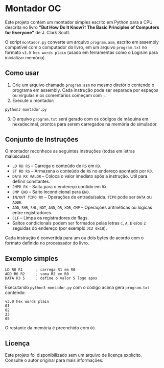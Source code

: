 # Montador OC

Este projeto contém um montador simples escrito em Python para a CPU descrita no livro **"But How Do It Know?: The Basic Principles of Computers for Everyone"** de J. Clark Scott.

O script `montador.py` converte um arquivo `program.asm`, escrito em assembly compatível com o computador do livro, em um arquivo `program.txt` no formato `v3.0 hex words plain` (usado em ferramentas como o Logisim para inicializar memória).

## Como usar

1. Crie um arquivo chamado `program.asm` no mesmo diretório contendo o programa em assembly. Cada instrução pode ser separada por espaços ou vírgulas e os comentários começam com `;`.
2. Execute o montador:

```bash
python3 montador.py
```

3. O arquivo `program.txt` será gerado com os códigos de máquina em hexadecimal, prontos para serem carregados na memória do simulador.

## Conjunto de Instruções

O montador reconhece as seguintes instruções (todas em letras maiúsculas):

- `LD RD RS`   – Carrega o conteúdo de `RS` em `RD`.
- `ST RD RS`   – Armazena o conteúdo de `RS` no endereço apontado por `RD`.
- `DATA RX VALOR` – Coloca o valor imediato após a instrução. Útil para definir constantes.
- `JMPR RX`    – Salta para o endereço contido em `RX`.
- `JMP END`    – Salto incondicional para `END`.
- `IN/OUT TIPO RX` – Operações de entrada/saída. `TIPO` pode ser `DATA` ou `ADDR`.
- `ADD`, `SHR`, `SHL`, `NOT`, `AND`, `OR`, `XOR`, `CMP` – Operações aritméticas ou lógicas entre registradores.
- `CLF`        – Limpa os registradores de flags.
- Saltos condicionais podem ser formados pelas letras `C`, `A`, `E` e/ou `Z` seguidas do endereço (por exemplo `JCZ 0x10`).

Cada instrução é convertida para um ou dois bytes de acordo com o formato definido no processador do livro.

## Exemplo simples

```
LD R0 R1      ; carrega R1 em R0
ADD R0 R2     ; soma R2 em R0
DATA R3 5     ; define o valor 5 logo apos
```

Executando `python3 montador.py` com o código acima gera `program.txt` contendo:

```
v3.0 hex words plain
01
82
23
05
```

O restante da memória é preenchido com `00`.

## Licença

Este projeto foi disponibilizado sem um arquivo de licença explícito. Consulte o autor original para mais informações.
